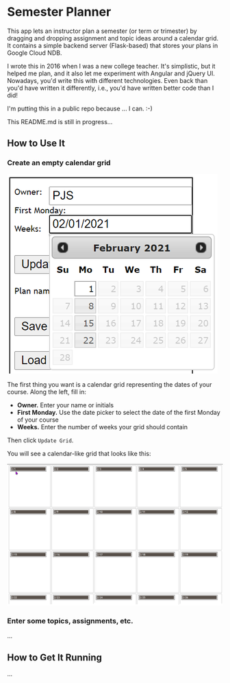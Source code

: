 # Semester Planner

This app lets an instructor plan a semester (or term or trimester) by dragging and dropping
assignment and topic ideas around a calendar grid. It contains a simple backend server (Flask-based)
that stores your plans in Google Cloud NDB.

I wrote this in 2016 when I was a new college teacher. It's simplistic, but it helped me plan, and
it also let me experiment with Angular and jQuery UI. Nowadays, you'd write this with different
technologies. Even back than you'd have written it differently, i.e., you'd have written better code
than I did!

I'm putting this in a public repo because ... I can. :-)

This README.md is still in progress...

## How to Use It

### Create an empty calendar grid

![Specifying the grid](https://github.com/psterpe/Planner/blob/master/planner_1.png)

The first thing you want is a calendar grid representing the dates of your course. Along the left,
fill in:

* **Owner.** Enter your name or initials
* **First Monday.** Use the date picker to select the date of the first Monday of your course
* **Weeks.** Enter the number of weeks your grid should contain

Then click `Update Grid`.

You will see a calendar-like grid that looks like this:

![Empty grid](https://github.com/psterpe/Planner/blob/master/planner_2.png)

### Enter some topics, assignments, etc.

...

## How to Get It Running

...
